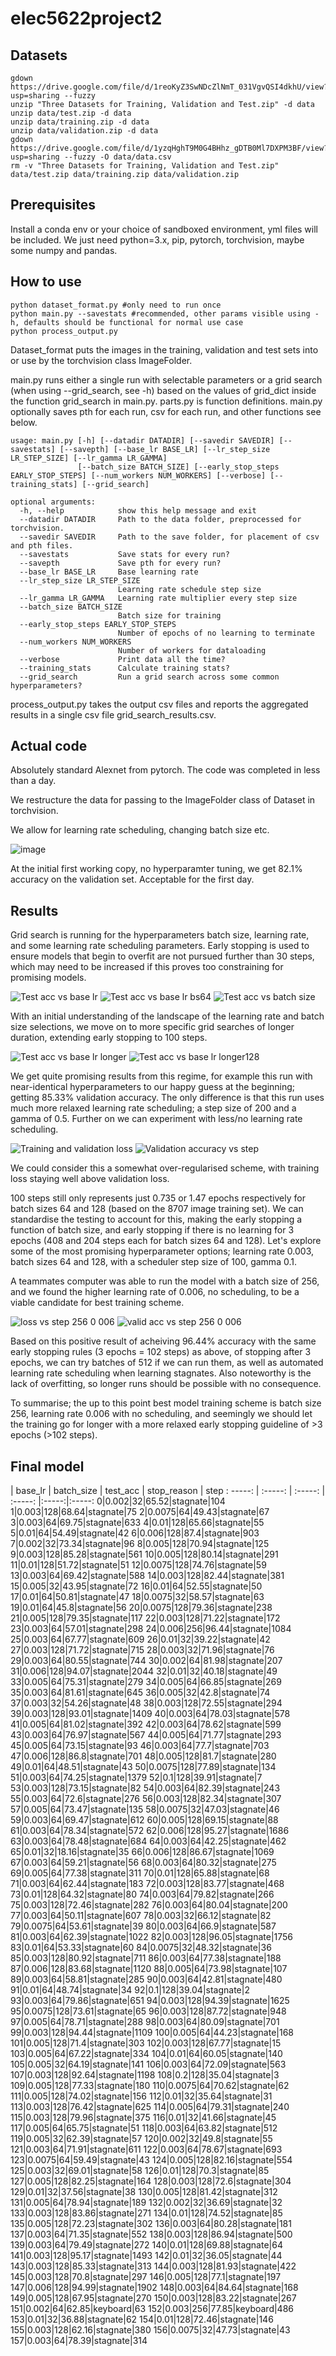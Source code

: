 # elec5622project2


## Datasets
```shell
gdown https://drive.google.com/file/d/1reoKyZ3SwNDcZlNmT_031VgvQSI4dkhU/view?usp=sharing --fuzzy
unzip "Three Datasets for Training, Validation and Test.zip" -d data
unzip data/test.zip -d data
unzip data/training.zip -d data
unzip data/validation.zip -d data
gdown https://drive.google.com/file/d/1yzqHghT9M0G4BHhz_gDTB0Ml7DXPM3BF/view?usp=sharing --fuzzy -O data/data.csv
rm -v "Three Datasets for Training, Validation and Test.zip" data/test.zip data/training.zip data/validation.zip
```
## Prerequisites

Install a conda env or your choice of sandboxed environment, yml files will be included.
We just need python=3.x, pip, pytorch, torchvision, maybe some numpy and pandas.

## How to use

```shell
python dataset_format.py #only need to run once
python main.py --savestats #recommended, other params visible using -h, defaults should be functional for normal use case
python process_output.py
```
Dataset_format puts the images in the training, validation and test sets into or use by the torchvision class ImageFolder.

main.py runs either a single run with selectable parameters or a grid search (when using --grid_search, see -h) based on the values of grid_dict inside the function grid_search in main.py. parts.py is function definitions. main.py optionally saves pth for each run, csv for each run, and other functions see below.

```shell
usage: main.py [-h] [--datadir DATADIR] [--savedir SAVEDIR] [--savestats] [--savepth] [--base_lr BASE_LR] [--lr_step_size LR_STEP_SIZE] [--lr_gamma LR_GAMMA]
               [--batch_size BATCH_SIZE] [--early_stop_steps EARLY_STOP_STEPS] [--num_workers NUM_WORKERS] [--verbose] [--training_stats] [--grid_search]

optional arguments:
  -h, --help            show this help message and exit
  --datadir DATADIR     Path to the data folder, preprocessed for torchvision.
  --savedir SAVEDIR     Path to the save folder, for placement of csv and pth files.
  --savestats           Save stats for every run?
  --savepth             Save pth for every run?
  --base_lr BASE_LR     Base learning rate
  --lr_step_size LR_STEP_SIZE
                        Learning rate schedule step size
  --lr_gamma LR_GAMMA   Learning rate multiplier every step size
  --batch_size BATCH_SIZE
                        Batch size for training
  --early_stop_steps EARLY_STOP_STEPS
                        Number of epochs of no learning to terminate
  --num_workers NUM_WORKERS
                        Number of workers for dataloading
  --verbose             Print data all the time?
  --training_stats      Calculate training stats?
  --grid_search         Run a grid search across some common hyperparameters?
```

process_output.py takes the output csv files and reports the aggregated results in a single csv file grid_search_results.csv.



## Actual code
Absolutely standard Alexnet from pytorch. The code was completed in less than a day.

We restructure the data for passing to the ImageFolder class of Dataset in torchvision.

We allow for learning rate scheduling, changing batch size etc.

![image](https://user-images.githubusercontent.com/48018617/194888313-a586faca-3ff0-4423-9b87-aba254cec9ba.png)

At the initial first working copy, no hyperparamter tuning, we get 82.1% accuracy on the validation set. Acceptable for the first day.

## Results

Grid search is running for the hyperparameters batch size, learning rate, and some learning rate scheduling parameters. Early stopping is used to ensure models that begin to overfit are not pursued further than 30 steps, which may need to be increased if this proves too constraining for promising models.

![Test acc vs base lr](https://user-images.githubusercontent.com/48018617/195095185-99de1f3e-cf74-497a-aa75-ee0290504c08.png)
![Test acc vs base lr bs64](https://user-images.githubusercontent.com/48018617/195095194-b60583b7-f674-4dc5-bb17-6be8a1071658.png)
![Test acc vs batch size](https://user-images.githubusercontent.com/48018617/195095195-dfe7805c-5fb1-4713-a15f-ea77a65938dc.png)

With an initial understanding of the landscape of the learning rate and batch size selections, we move on to more specific grid searches of longer duration, extending early stopping to 100 steps. 

![Test acc vs base lr longer](https://user-images.githubusercontent.com/48018617/195110084-08b14ab6-14b6-4fc9-bf19-20721f59f84d.png)
![Test acc vs base lr longer128](https://user-images.githubusercontent.com/48018617/195110094-ec3cc6e6-a853-4092-b760-ffa26082996b.png)

We get quite promising results from this regime, for example this run with near-identical hyperparameters to our happy guess at the beginning; getting 85.33% validation accuracy. The only difference is that this run uses much more relaxed learning rate scheduling; a step size of 200 and a gamma of 0.5. Further on we can experiment with less/no learning rate scheduling.

![Training and validation loss](https://user-images.githubusercontent.com/48018617/195115413-7b780b47-7f02-4129-a7c5-e113ce92da9c.png)
![Validation accuracy vs step](https://user-images.githubusercontent.com/48018617/195116133-eb920351-95aa-467c-82c4-2f8fbb32c4db.png)

We could consider this a somewhat over-regularised scheme, with training loss staying well above validation loss.


100 steps still only represents just 0.735 or 1.47 epochs respectively for batch sizes 64 and 128 (based on the 8707 image training set). We can standardise the testing to account for this, making the early stopping a function of batch size, and early stopping if there is no learning for 3 epochs (408 and 204 steps each for batch sizes 64 and 128). Let's explore some of the most promising hyperparameter options; learning rate 0.003, batch sizes 64 and 128, with a scheduler step size of 100, gamma 0.1.

A teammates computer was able to run the model with a batch size of 256, and we found the higher learning rate of 0.006, no scheduling, to be a viable candidate for best training scheme.

![loss vs step 256 0 006](https://user-images.githubusercontent.com/48018617/195250701-66f90036-ee57-41be-8c2f-409a3f0d5dea.png)
![valid acc vs step 256 0 006](https://user-images.githubusercontent.com/48018617/195250707-3f97dfdb-d6ca-4748-8897-17e88535afa8.png)

Based on this positive result of acheiving 96.44% accuracy with the same early stopping rules (3 epochs = 102 steps) as above, of stopping after 3 epochs, we can try batches of 512 if we can run them, as well as automated learning rate scheduling when learning stagnates. Also noteworthy is the lack of overfitting, so longer runs should be possible with no consequence.

To summarise; the up to this point best model training scheme is batch size 256, learning rate 0.006 with no scheduling, and seemingly we should let the training go for longer with a more relaxed early stopping guideline of >3 epochs (>102 steps). 

## Final model


| base\_lr | batch\_size | test\_acc | stop\_reason | step
: -----: | :-----: | :-----: | :-----: |:-----:|:-----:
0|0.002|32|65.52|stagnate|104
1|0.003|128|68.64|stagnate|75
2|0.0075|64|49.43|stagnate|67
3|0.003|64|69.75|stagnate|633
4|0.01|128|65.66|stagnate|55
5|0.01|64|54.49|stagnate|42
6|0.006|128|87.4|stagnate|903
7|0.002|32|73.34|stagnate|96
8|0.005|128|70.94|stagnate|125
9|0.003|128|85.28|stagnate|561
10|0.005|128|80.14|stagnate|291
11|0.01|128|51.72|stagnate|51
12|0.0075|128|74.76|stagnate|59
13|0.003|64|69.42|stagnate|588
14|0.003|128|82.44|stagnate|381
15|0.005|32|43.95|stagnate|72
16|0.01|64|52.55|stagnate|50
17|0.01|64|50.81|stagnate|47
18|0.0075|32|58.57|stagnate|63
19|0.01|64|45.8|stagnate|56
20|0.0075|128|79.36|stagnate|238
21|0.005|128|79.35|stagnate|117
22|0.003|128|71.22|stagnate|172
23|0.003|64|57.01|stagnate|298
24|0.006|256|96.44|stagnate|1084
25|0.003|64|67.77|stagnate|609
26|0.01|32|39.22|stagnate|42
27|0.003|128|71.72|stagnate|715
28|0.003|32|71.96|stagnate|76
29|0.003|64|80.55|stagnate|744
30|0.002|64|81.98|stagnate|207
31|0.006|128|94.07|stagnate|2044
32|0.01|32|40.18|stagnate|49
33|0.005|64|75.31|stagnate|279
34|0.005|64|66.85|stagnate|269
35|0.003|64|81.61|stagnate|645
36|0.005|32|42.8|stagnate|74
37|0.003|32|54.26|stagnate|48
38|0.003|128|72.55|stagnate|294
39|0.003|128|93.01|stagnate|1409
40|0.003|64|78.03|stagnate|578
41|0.005|64|81.02|stagnate|392
42|0.003|64|78.62|stagnate|599
43|0.003|64|76.97|stagnate|567
44|0.005|64|71.77|stagnate|293
45|0.005|64|73.15|stagnate|93
46|0.003|64|77.7|stagnate|703
47|0.006|128|86.8|stagnate|701
48|0.005|128|81.7|stagnate|280
49|0.01|64|48.51|stagnate|43
50|0.0075|128|77.89|stagnate|134
51|0.003|64|74.25|stagnate|1379
52|0.1|128|39.91|stagnate|7
53|0.003|128|73.15|stagnate|82
54|0.003|64|82.39|stagnate|243
55|0.003|64|72.6|stagnate|276
56|0.003|128|82.34|stagnate|307
57|0.005|64|73.47|stagnate|135
58|0.0075|32|47.03|stagnate|46
59|0.003|64|69.47|stagnate|612
60|0.005|128|69.15|stagnate|88
61|0.003|64|78.34|stagnate|572
62|0.006|128|95.27|stagnate|1686
63|0.003|64|78.48|stagnate|684
64|0.003|64|42.25|stagnate|462
65|0.01|32|18.16|stagnate|35
66|0.006|128|86.67|stagnate|1069
67|0.003|64|59.21|stagnate|56
68|0.003|64|80.32|stagnate|275
69|0.005|64|77.38|stagnate|311
70|0.01|128|65.88|stagnate|68
71|0.003|64|62.44|stagnate|183
72|0.003|128|83.77|stagnate|468
73|0.01|128|64.32|stagnate|80
74|0.003|64|79.82|stagnate|266
75|0.003|128|72.46|stagnate|282
76|0.003|64|80.04|stagnate|200
77|0.003|64|50.11|stagnate|607
78|0.003|32|66.12|stagnate|82
79|0.0075|64|53.61|stagnate|39
80|0.003|64|66.9|stagnate|587
81|0.003|64|62.39|stagnate|1022
82|0.003|128|96.05|stagnate|1756
83|0.01|64|53.33|stagnate|60
84|0.0075|32|48.32|stagnate|36
85|0.003|128|80.92|stagnate|711
86|0.003|64|77.38|stagnate|188
87|0.006|128|83.68|stagnate|1120
88|0.005|64|73.98|stagnate|107
89|0.003|64|58.81|stagnate|285
90|0.003|64|42.81|stagnate|480
91|0.01|64|48.74|stagnate|34
92|0.1|128|39.04|stagnate|2
93|0.003|64|79.86|stagnate|651
94|0.003|128|94.39|stagnate|1625
95|0.0075|128|73.61|stagnate|65
96|0.003|128|87.72|stagnate|948
97|0.005|64|78.71|stagnate|288
98|0.003|64|80.09|stagnate|701
99|0.003|128|94.44|stagnate|1109
100|0.005|64|44.23|stagnate|168
101|0.005|128|71.4|stagnate|303
102|0.003|128|67.77|stagnate|15
103|0.005|64|67.22|stagnate|334
104|0.01|64|60.05|stagnate|140
105|0.005|32|64.19|stagnate|141
106|0.003|64|72.09|stagnate|563
107|0.003|128|92.64|stagnate|1198
108|0.2|128|35.04|stagnate|3
109|0.005|128|77.33|stagnate|180
110|0.0075|64|70.62|stagnate|62
111|0.005|128|74.02|stagnate|156
112|0.01|32|35.64|stagnate|31
113|0.003|128|76.42|stagnate|625
114|0.005|64|79.31|stagnate|240
115|0.003|128|79.96|stagnate|375
116|0.01|32|41.66|stagnate|45
117|0.005|64|65.75|stagnate|51
118|0.003|64|63.82|stagnate|512
119|0.005|32|62.39|stagnate|57
120|0.002|32|49.8|stagnate|55
121|0.003|64|71.91|stagnate|611
122|0.003|64|78.67|stagnate|693
123|0.0075|64|59.49|stagnate|43
124|0.005|128|82.16|stagnate|554
125|0.003|32|69.01|stagnate|58
126|0.01|128|70.3|stagnate|85
127|0.005|128|82.25|stagnate|164
128|0.003|128|72.6|stagnate|304
129|0.01|32|37.56|stagnate|38
130|0.005|128|81.42|stagnate|312
131|0.005|64|78.94|stagnate|189
132|0.002|32|36.69|stagnate|32
133|0.003|128|83.86|stagnate|271
134|0.01|128|74.52|stagnate|85
135|0.005|128|72.23|stagnate|302
136|0.003|64|80.28|stagnate|181
137|0.003|64|71.35|stagnate|552
138|0.003|128|86.94|stagnate|500
139|0.003|64|79.49|stagnate|272
140|0.01|128|69.88|stagnate|64
141|0.003|128|95.17|stagnate|1493
142|0.01|32|36.05|stagnate|44
143|0.003|128|85.33|stagnate|313
144|0.003|128|81.93|stagnate|422
145|0.003|128|70.8|stagnate|297
146|0.005|128|77.1|stagnate|197
147|0.006|128|94.99|stagnate|1902
148|0.003|64|84.64|stagnate|168
149|0.005|128|67.95|stagnate|270
150|0.003|128|83.22|stagnate|267
151|0.002|64|62.85|keyboard|63
152|0.003|256|77.85|keyboard|486
153|0.01|32|36.88|stagnate|62
154|0.01|128|72.46|stagnate|146
155|0.003|128|62.16|stagnate|380
156|0.0075|32|47.73|stagnate|43
157|0.003|64|78.39|stagnate|314
